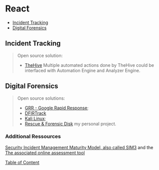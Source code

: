 # React

* [Incident Tracking](#incident-tracking)
* [Digital Forensics](#digital-forensics)


## Incident Tracking
> Open source solution:
> - [TheHive](https://github.com/TheHive-Project/TheHive)
> Multiple automated actions done by TheHive could be interfaced with Automation Engine and Analyzer Engine.

## Digital Forensics
> Open source solutions:
> - [GRR - Google Rapid Response](https://github.com/google/grr);
> - [DFIRTrack](https://github.com/stuhli/dfirtrack)
> - [Kali Linux](https://www.kali.org/);
> - [Rescue & Forensic Disk](https://github.com/skhemissa/Rescue-Forensic-Disk) my personal project.

### Additional Ressources
[Security Incident Management Maturity Model, also called SIM3](http://opencsirt.org/wp-content/uploads/2019/12/SIM3-mkXVIIIc.pdf) and the [The associated online assessment tool](https://sim3-check.opencsirt.org/)




[Table of Content](https://github.com/skhemissa/Open-Source-CyberSOC#table-of-content)
